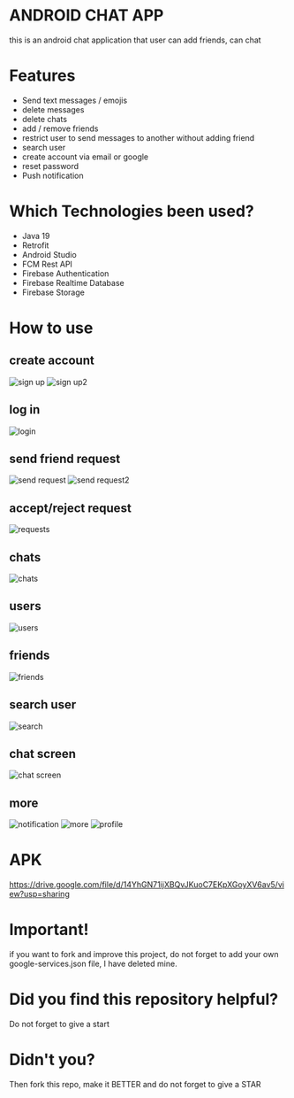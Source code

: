 # ANDROID CHAT APP
this is an android chat application that user can add friends, can chat

# Features
- Send text messages / emojis 
- delete messages 
- delete chats
- add / remove friends
- restrict user to send messages to another without adding friend
- search user
- create account via email or google
- reset password
- Push notification

# Which Technologies been used?
- Java 19
- Retrofit
- Android Studio
- FCM Rest API
- Firebase Authentication
- Firebase Realtime Database
- Firebase Storage

# How to use
## create account
![sign up](https://user-images.githubusercontent.com/96844411/224481235-e3e429a0-02a4-4e73-b9ae-bc4356b3d2c2.PNG)
![sign up2](https://user-images.githubusercontent.com/96844411/224481244-83e3fd4f-27f3-4483-9d91-5c73a0493520.PNG)
## log in
![login](https://user-images.githubusercontent.com/96844411/224481314-35b09cf4-1a3c-4420-93b1-43e0b80e3d5a.PNG)
## send friend request
![send request](https://user-images.githubusercontent.com/96844411/224481640-4457d020-299b-4c40-bdd1-94909dbb35e3.png)
![send request2](https://user-images.githubusercontent.com/96844411/224481647-f0a25ef5-9ec6-473b-ad4c-1dbd2a4fd771.png)

## accept/reject request
![requests](https://user-images.githubusercontent.com/96844411/224481397-3ef27cfd-5d58-4751-8212-5c20ac72602c.PNG)
## chats
![chats](https://user-images.githubusercontent.com/96844411/224481424-17dc6a06-20cf-433e-ae24-1c9b37704962.PNG)
## users
![users](https://user-images.githubusercontent.com/96844411/224481429-ac263de9-3070-4b3d-bcff-ebfe6ffdef56.PNG)
## friends
![friends](https://user-images.githubusercontent.com/96844411/224481727-054ebdbb-8c90-44c0-b6af-696ef7d5cad1.PNG)

## search user
![search](https://user-images.githubusercontent.com/96844411/224481795-2441feba-69cd-42cf-92fc-26e3e2ea9bf0.PNG)

## chat screen
![chat screen](https://user-images.githubusercontent.com/96844411/224481759-fecbd91c-b464-4508-87b2-54c521982179.png)

## more
![notification](https://user-images.githubusercontent.com/96844411/224481693-c150a239-db13-4e96-8648-63a5abd864a9.PNG)
![more](https://user-images.githubusercontent.com/96844411/224481695-91676065-fdc0-4dec-9f9d-d1b4f29d99c0.PNG)
![profile](https://user-images.githubusercontent.com/96844411/224481699-4037f6f7-0412-41df-92a3-d2364f9eb641.PNG)

# APK
https://drive.google.com/file/d/14YhGN71ijXBQvJKuoC7EKpXGoyXV6av5/view?usp=sharing

# Important!
if you want to fork and improve this project, do not forget to add your own google-services.json file, I have deleted mine.

# Did you find this repository helpful?
Do not forget to give a start

# Didn't you?
Then fork this repo, make it BETTER and do not forget to give a STAR
